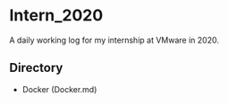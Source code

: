 # Intern_2020
A daily working log for my internship at VMware in 2020.

## Directory
- Docker (Docker.md)
